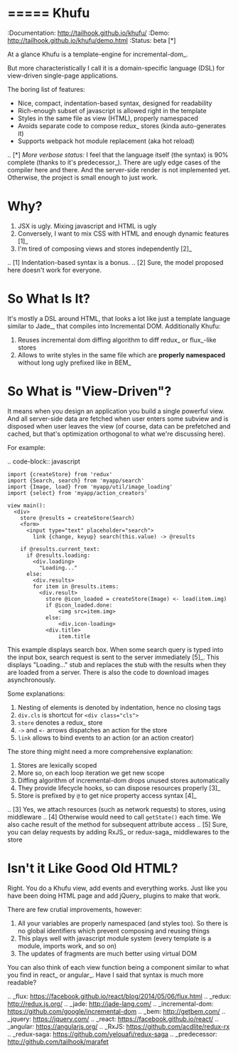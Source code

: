 =====
Khufu
=====

:Documentation: http://tailhook.github.io/khufu/
:Demo: http://tailhook.github.io/khufu/demo.html
:Status: beta [*]

At a glance Khufu is a template-engine for incremental-dom_.

But more characteristically I call it is a domain-specific language (DSL) for
view-driven single-page applications.

The boring list of features:

* Nice, compact, indentation-based syntax, designed for readability
* Rich-enough subset of javascript is allowed right in the template
* Styles in the same file as view (HTML), properly namespaced
* Avoids separate code to compose redux_ stores (kinda auto-generates it)
* Supports webpack hot module replacement (aka hot reload)

.. [*] *More verbose status:* I feel that the language itself (the syntax) is
   90% complete (thanks to it's predecessor_). There are ugly edge cases of the
   compiler here and there. And the server-side render is not implemented yet.
   Otherwise, the project is small enough to just work.


Why?
====

1. JSX is ugly. Mixing javascript and HTML is ugly
2. Conversely, I want to mix CSS with HTML and enough dynamic features [1]_
3. I'm tired of composing views and stores independently [2]_

.. [1] Indentation-based syntax is a bonus.
.. [2] Sure, the model proposed here doesn't work for everyone.


So What Is It?
==============

It's mostly a DSL around HTML, that looks a lot like just a template language
similar to Jade_, that compiles into Incremental DOM.
Additionally Khufu:

1. Reuses incremental dom diffing algorithm to diff redux_ or flux_-like stores
2. Allows to write styles in the same file which are **properly namespaced**
   without long ugly prefixed like in BEM_


So What is "View-Driven"?
=========================

It means when you design an application you build a single powerful view. And
all server-side data are fetched when user enters some subview and is disposed
when user leaves the view (of course, data can be prefetched and cached, but
that's optimization orthogonal to what we're discussing here).

For example:

.. code-block:: javascript

    import {createStore} from 'redux'
    import {Search, search} from 'myapp/search'
    import {Image, load} from 'myapp/util/image_loading'
    import {select} from 'myapp/action_creators'

    view main():
      <div>
        store @results = createStore(Search)
        <form>
          <input type="text" placeholder="search">
            link {change, keyup} search(this.value) -> @results

        if @results.current_text:
          if @results.loading:
            <div.loading>
              "Loading..."
          else:
            <div.results>
            for item in @results.items:
              <div.result>
                store @icon_loaded = createStore(Image) <- load(item.img)
                if @icon_loaded.done:
                    <img src=item.img>
                else:
                    <div.icon-loading>
                <div.title>
                    item.title

This example displays search box. When some search query is typed into the
input box, search request is sent to the server immediately [5]_. This displays
"Loading..." stub and replaces the stub with the results when they are loaded
from a server. There is also the code to download images asynchronously.

Some explanations:

1. Nesting of elements is denoted by indentation, hence no closing tags
2. ``div.cls`` is shortcut for ``<div class="cls">``
3. ``store`` denotes a redux_ store
4. ``->`` and ``<-`` arrows dispatches an action for the store
5. ``link`` allows to bind events to an action (or an action creator)

The store thing might need a more comprehensive explanation:

1. Stores are lexically scoped
2. More so, on each loop iteration we get new scope
3. Diffing algorithm of incremental-dom drops unused stores automatically
4. They provide lifecycle hooks, so can dispose resources properly [3]_
5. Store is prefixed by ``@`` to get nice property access syntax [4]_

.. [3] Yes, we attach resources (such as network requests) to stores, using
   middleware
.. [4] Otherwise would need to call ``getState()`` each time. We also cache
   result of the method for subsequent attribute access
.. [5] Sure, you can delay requests by adding RxJS_ or redux-saga_ middlewares
   to the store


Isn't it Like Good Old HTML?
============================

Right. You do a Khufu view, add events and everything works. Just like you
have been doing HTML page and add jQuery_ plugins to make that work.

There are few crutial improvements, however:

1. All your variables are properly namespaced (and styles too). So there is no
   global identifiers which prevent composing and reusing things
2. This plays well with javascript module system (every template is a module,
   imports work, and so on)
3. The updates of fragments are much better using virtual DOM

You can also think of each view function being a component
similar to what you find in react_ or angular_. Have I said that syntax is
much more readable?


.. _flux: https://facebook.github.io/react/blog/2014/05/06/flux.html
.. _redux: http://redux.js.org/
.. _jade: http://jade-lang.com/
.. _incremental-dom: https://github.com/google/incremental-dom
.. _bem: http://getbem.com/
.. _jquery: https://jquery.com/
.. _react: https://facebook.github.io/react/
.. _angular: https://angularjs.org/
.. _RxJS: https://github.com/acdlite/redux-rx
.. _redux-saga: https://github.com/yelouafi/redux-saga
.. _predecessor: http://github.com/tailhook/marafet
